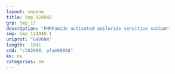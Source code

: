 ```yaml
---
layout: smgene
title: Smp_124040
grp: Smp_12
description: "FMRFamide activated amiloride sensitive sodium"
smp: Smp_124040.1
uniprot: "G4V6N4"
length:  1041
cdd: "cl02990, pfam00858"
kk: ns
categories: sm
---
```

